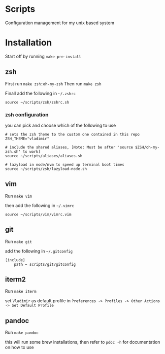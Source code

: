 # Scripts

Configuration management for my unix based system

# Installation
Start off by running `make pre-install`

## zsh
First run `make zsh:oh-my-zsh`
Then run `make zsh`

Finall add the following in `~/.zshrc`
```
source ~/scripts/zsh/zshrc.sh
```
### zsh configuration
you can pick and choose which of the following to use
```shell
# sets the zsh theme to the custom one contained in this repo
ZSH_THEME="vladimir"

# include the shared aliases, [Note: Must be after 'source $ZSH/oh-my-zsh.sh' to work]
source ~/scripts/aliases/aliases.sh

# lazyload in node/nvm to speed up terminal boot times
source ~/scripts/zsh/lazyload-node.sh
```

## vim
Run `make vim`

then add the following in `~/.vimrc`
```
source ~/scripts/vim/vimrc.vim
```

## git
Run `make git`

add the following in `~/.gitconfig`
```
[include]
	path = scripts/git/gitconfig
```

## iterm2
Run `make iterm`

set `Vladimir` as default profile in `Preferences -> Profiles -> Other Actions -> Set Default Profile`

## pandoc
Run `make pandoc`

this will run some brew installations, then refer to `pdoc -h` for documentation on how to use

